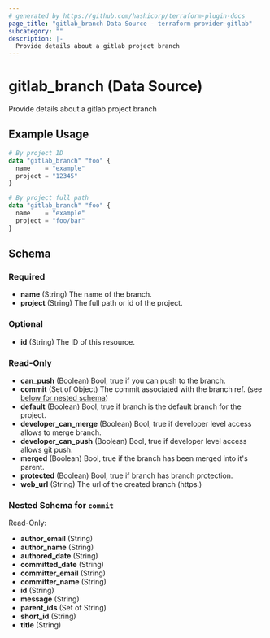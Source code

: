 ```yaml
---
# generated by https://github.com/hashicorp/terraform-plugin-docs
page_title: "gitlab_branch Data Source - terraform-provider-gitlab"
subcategory: ""
description: |-
  Provide details about a gitlab project branch
---
```


# gitlab_branch (Data Source)

Provide details about a gitlab project branch

## Example Usage

```terraform
# By project ID
data "gitlab_branch" "foo" {
  name    = "example"
  project = "12345"
}

# By project full path
data "gitlab_branch" "foo" {
  name    = "example"
  project = "foo/bar"
}
```

<!-- schema generated by tfplugindocs -->
## Schema

### Required

- **name** (String) The name of the branch.
- **project** (String) The full path or id of the project.

### Optional

- **id** (String) The ID of this resource.

### Read-Only

- **can_push** (Boolean) Bool, true if you can push to the branch.
- **commit** (Set of Object) The commit associated with the branch ref. (see [below for nested schema](#nestedatt--commit))
- **default** (Boolean) Bool, true if branch is the default branch for the project.
- **developer_can_merge** (Boolean) Bool, true if developer level access allows to merge branch.
- **developer_can_push** (Boolean) Bool, true if developer level access allows git push.
- **merged** (Boolean) Bool, true if the branch has been merged into it's parent.
- **protected** (Boolean) Bool, true if branch has branch protection.
- **web_url** (String) The url of the created branch (https.)

<a id="nestedatt--commit"></a>
### Nested Schema for `commit`

Read-Only:

- **author_email** (String)
- **author_name** (String)
- **authored_date** (String)
- **committed_date** (String)
- **committer_email** (String)
- **committer_name** (String)
- **id** (String)
- **message** (String)
- **parent_ids** (Set of String)
- **short_id** (String)
- **title** (String)


